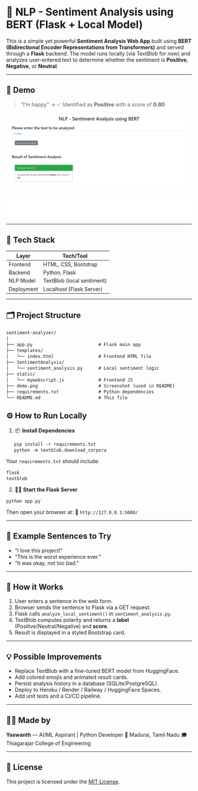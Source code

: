 # 🧠 NLP - Sentiment Analysis using BERT (Flask + Local Model)

This is a simple yet powerful **Sentiment Analysis Web App** built using **BERT (Bidirectional Encoder Representations from Transformers)** and served through a **Flask** backend. The model runs locally (via TextBlob for now) and analyzes user-entered text to determine whether the sentiment is **Positive**, **Negative**, or **Neutral**.

---

## 🚀 Demo

> “I’m happy” → ✅ Identified as **Positive** with a score of **0.80**

![Demo Screenshot](demo.png)

---

## 🧰 Tech Stack

| Layer        | Tech/Tool                        |
|--------------|----------------------------------|
| Frontend     | HTML, CSS, Bootstrap             |
| Backend      | Python, Flask                    |
| NLP Model    | TextBlob (local sentiment)       |
| Deployment   | Localhost (Flask Server)         |

---

## 🗂️ Project Structure

```
sentiment-analyzer/
│
├── app.py                         # Flask main app
├── templates/
│   └── index.html                 # Frontend HTML file
├── SentimentAnalysis/
│   └── sentiment_analysis.py      # Local sentiment logic
├── static/
│   └── mywebscript.js             # Frontend JS
├── demo.png                       # Screenshot (used in README)
├── requirements.txt               # Python dependencies
└── README.md                      # This file
```

## ⚙️ How to Run Locally

1. 📦 **Install Dependencies**

````
   pip install -r requirements.txt
   python -m textblob.download_corpora
````

Your `requirements.txt` should include:

```
flask
textblob
```

2. 🏃‍♂️ **Start the Flask Server**
```
python app.py
```

   Then open your browser at:
   🔗 `http://127.0.0.1:5000/`

---

## 🧪 Example Sentences to Try

* “I love this project!”
* “This is the worst experience ever.”
* “It was okay, not too bad.”

---

## 🧠 How it Works

1. User enters a sentence in the web form.
2. Browser sends the sentence to Flask via a GET request.
3. Flask calls `analyze_local_sentiment()` in `sentiment_analysis.py`.
4. TextBlob computes polarity and returns a **label** (Positive/Neutral/Negative) and **score**.
5. Result is displayed in a styled Bootstrap card.

---

## 💡 Possible Improvements

* Replace TextBlob with a fine-tuned BERT model from HuggingFace.
* Add colored emojis and animated result cards.
* Persist analysis history in a database (SQLite/PostgreSQL).
* Deploy to Heroku / Render / Railway / HuggingFace Spaces.
* Add unit tests and a CI/CD pipeline.

---

## 🙋‍♂️ Made by

**Yaswanth** — AI/ML Aspirant | Python Developer
📍 Madurai, Tamil Nadu
🎓 Thiagarajar College of Engineering


---

## 📌 License

This project is licensed under the [MIT License](LICENSE).

